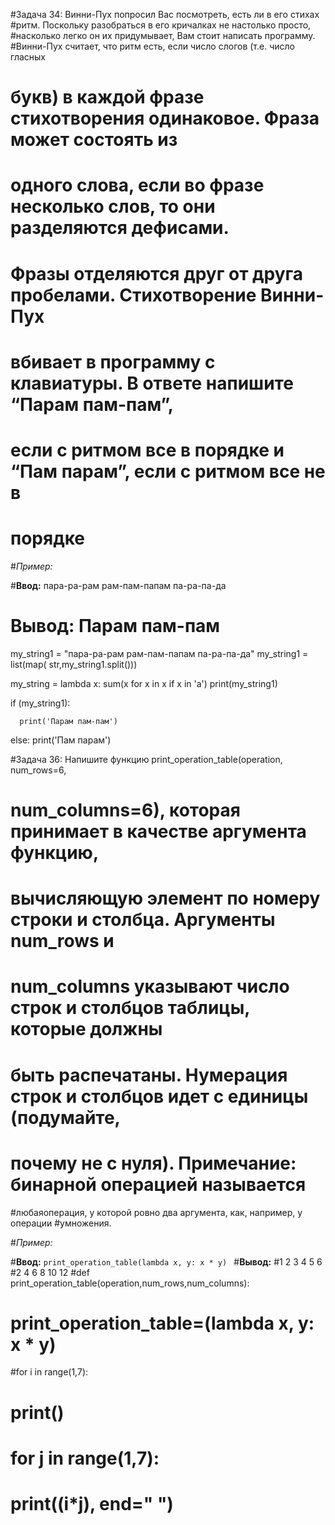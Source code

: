 #Задача 34:  Винни-Пух попросил Вас посмотреть, есть ли в его стихах 
#ритм. Поскольку разобраться в его кричалках не настолько просто, 
#насколько легко он их придумывает, Вам стоит написать программу. 
#Винни-Пух считает, что ритм есть, если число слогов (т.е. число гласных
# букв) в каждой фразе стихотворения одинаковое. Фраза может состоять из 
# одного слова, если во фразе несколько слов, то они разделяются дефисами. 
# Фразы отделяются друг от друга пробелами. Стихотворение  Винни-Пух 
# вбивает в программу с клавиатуры. В ответе напишите “Парам пам-пам”,
#  если с ритмом все в порядке и “Пам парам”, если с ритмом все не в 
#  порядке

#*Пример:*

#**Ввод:** пара-ра-рам рам-пам-папам па-ра-па-да    
#    **Вывод:** Парам пам-пам 

my_string1 = "пара-ра-рам рам-пам-папам па-ра-па-да"
my_string1 = list(map( str,my_string1.split()))

my_string = lambda x: sum(x for x in x if x in 'а')
print(my_string1)

if (my_string1):
    
      print('Парам пам-пам') 
else:
      print('Пам парам')

#Задача 36: Напишите функцию print_operation_table(operation, num_rows=6,
# num_columns=6), которая принимает в качестве аргумента функцию, 
# вычисляющую элемент по номеру строки и столбца. Аргументы num_rows и 
# num_columns указывают число строк и столбцов таблицы, которые должны 
# быть распечатаны. Нумерация строк и столбцов идет с единицы (подумайте,
#  почему не с нуля). Примечание: бинарной операцией называется 
#любаяоперация, у которой ровно два аргумента, как, например, у операции 
#умножения.

#*Пример:*

#**Ввод:** `print_operation_table(lambda x, y: x * y) ` 
#**Вывод:**
#1 2 3 4 5 6
#2 4 6 8 10 12
#def print_operation_table(operation,num_rows,num_columns):    
#  print_operation_table=(lambda x, y: x * y)
#for i in range(1,7):
#        print()
#        for j in  range(1,7):
#          print((i*j),  end=" ")
    
